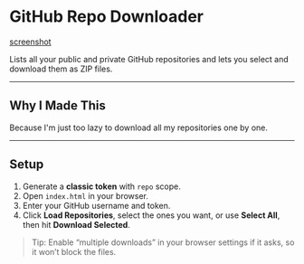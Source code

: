 # GitHub Repo Downloader

[screenshot](screenshot.jpg)

Lists all your public and private GitHub repositories and lets you select and download them as ZIP files.

---

## Why I Made This
Because I'm just too lazy to download all my repositories one by one.  

---

## Setup
1. Generate a **classic token** with `repo` scope.
2. Open `index.html` in your browser.
3. Enter your GitHub username and token.
4. Click **Load Repositories**, select the ones you want, or use **Select All**, then hit **Download Selected**.

> Tip: Enable “multiple downloads” in your browser settings if it asks, so it won’t block the files.